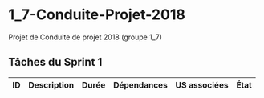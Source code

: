 # 1_7-Conduite-Projet-2018
Projet de Conduite de projet 2018 (groupe 1_7)

## Tâches du Sprint 1

|ID|Description|Durée|Dépendances|US associées|État|
|--|-----------|-----|-----------|------------|----|
